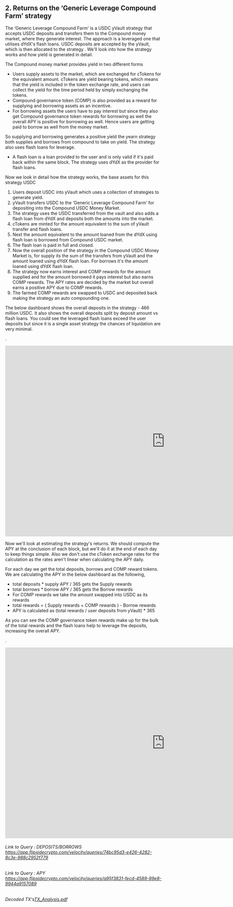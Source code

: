 ## 2. Returns on the ‘Generic Leverage Compound Farm’ strategy

The ‘Generic Leverage Compound Farm' is a USDC yVault strategy that accepts USDC deposits and transfers them to the Compound money market, where they generate interest. The approach is a leveraged one that utilises dYdX's flash loans. USDC deposits are accepted by the yVault, which is then allocated to the strategy . We'll look into how the strategy works and how yield is generated in detail.

The Compound money market provides yield in two different forms

* Users supply assets to the market, which are exchanged for cTokens for the equivalent amount. cTokens are yield bearing tokens, which means that the yield is included in the token exchange rate, and users can collect the yield for the time period held by simply exchanging the tokens.
* Compound governance token (COMP) is also provided as a reward for supplying and borrowing assets as an incentive.
* For borrowing assets the users have to pay interest but since they also get Compound governance token rewards for borrowing as well the overall APY is positive for borrowing as well. Hence users are getting paid to borrow as well from the money market.

So supplying and borrowing generates a positive yield the yearn strategy both supplies and borrows from compound to take on yield. The strategy also uses flash loans for leverage.

* A flash loan is a loan provided to the user and is only valid if it's paid back within the same block. The strategy uses dYdX as the provider for flash loans.

Now we look in detail how the strategy works, the base assets for this strategy USDC

1. Users deposit USDC into yVault which uses a collection of strategies to generate yield.
2. yVault transfers USDC to the ‘Generic Leverage Compound Farm’ for depositing into the  Compound USDC Money Market.
3. The strategy uses the USDC transferred from the vault and also adds a flash loan from dYdX and deposits both the amounts into the market.
4. cTokens are minted for the amount equivalent to the sum of yVault transfer and flash loans.
5. Next the amount equivalent to the amount loaned from the dYdX using flash loan is borrowed from Compound USDC market.
6. The flash loan is paid in full and closed.
7. Now the overall position of the strategy in the Compound USDC Money Market is, for supply its the sum of the transfers from yVault and the amount loaned using dYdX flash loan. For borrows it's the amount loaned using dYdX flash loan.
8. The strategy now earns interest and COMP rewards for the amount supplied and for the amount borrowed it pays interest but also earns COMP rewards. The APY rates are decided by the market but overall earns a positive APY due to COMP rewards. 
9. The farmed COMP rewards are swapped to USDC and deposited back making the strategy an auto compounding one.

The below dashboard shows the overall deposits in the strategy - 466 million USDC. It also shows the overall deposits split by deposit amount vs flash loans. You could see the leveraged flash loans exceed the user deposits but since it is a single asset strategy the chances of liquidation are very minimal.


.
<iframe width="1024" height="612" src="https://app.powerbi.com/view?r=eyJrIjoiZDUxMjZkYmItZDYyNC00YmUwLWI5ZDgtZGU3NGZhNGQwODVmIiwidCI6ImIyNzI1YWM4LTMyY2MtNDhjZS1iYTdmLTc4MmFlYjQxNTUwYSJ9" frameborder="0" allowFullScreen="true"></iframe>

Now we'll look at estimating the strategy's returns. We should compute the APY at the conclusion of each block, but we'll do it at the end of each day to keep things simple. Also  we don't use the cToken exchange rates for the calculation as the rates aren't linear when calculating the APY daily. 

For each day we get the total deposits, borrows and COMP reward tokens. We are calculating the  APY in the below dashboard as the following,

* total deposits * supply APY / 365 gets the Supply rewards
* total borrows * borrow APY / 365 gets the Borrow rewards
* For COMP rewards we take the amount swapped into USDC as its rewards
* total rewards = ( Supply rewards + COMP rewards ) - Borrow rewards
* APY is calculated as (total rewards / user deposits from yVault) * 365

As you can see the COMP governance token rewards make up for the bulk of the total rewards and the flash loans help to leverage the deposits, increasing the overall APY.


.

<iframe width="1024" height="612" src="https://app.powerbi.com/view?r=eyJrIjoiMmVlNTBkMDktMDk2Mi00ZWU4LTkwN2UtYzBjMDk2OTM5NTk2IiwidCI6ImIyNzI1YWM4LTMyY2MtNDhjZS1iYTdmLTc4MmFlYjQxNTUwYSJ9" frameborder="0" allowFullScreen="true"></iframe>


###### Link to Query : DEPOSITS/BORROWS <https://app.flipsidecrypto.com/velocity/queries/74bc95d3-e426-4282-8c3e-988c2952f779>
###### Link to Query : APY <https://app.flipsidecrypto.com/velocity/queries/a95f3831-fecd-4589-89e8-9944a9157089>
###### Decoded TX's[TX_Analysis.pdf](https://github.com/iamnone6512/iamnone6512.github.io/files/6965884/TX_Analysis.pdf)
